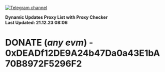[![Telegram channel](https://img.shields.io/endpoint?url=https://runkit.io/damiankrawczyk/telegram-badge/branches/master?url=https://t.me/n4z4v0d)](https://t.me/n4z4v0d) 

**Dynamic Updates Proxy List with Proxy Checker**  
**Last Updated: 21.12.23 08:06**

# DONATE (_any evm_) - 0xDEADf12DE9A24b47Da0a43E1bA70B8972F5296F2
